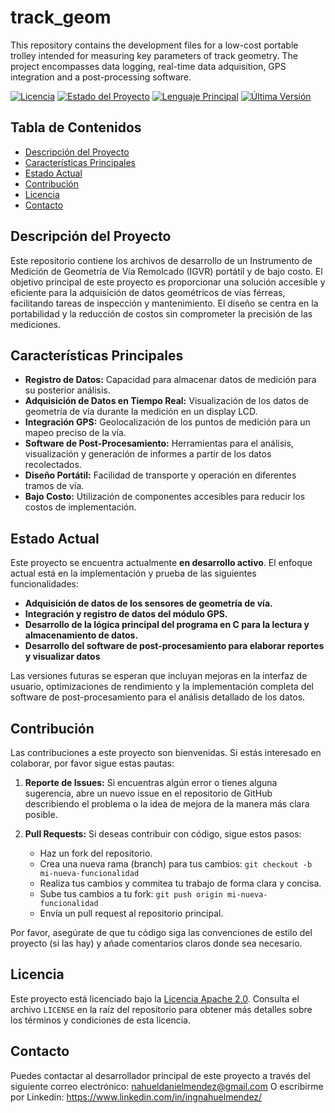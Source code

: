 # track_geom
This repository contains the development files for a low-cost portable trolley intended for measuring key parameters of track geometry. The project encompasses data logging, real-time data adquisition, GPS integration and a post-processing software.

[![Licencia](https://img.shields.io/badge/License-Apache%202.0-blue.svg)](https://opensource.org/licenses/Apache-2.0)
[![Estado del Proyecto](https://img.shields.io/badge/Estado-En%20Desarrollo-yellow)](https://github.com/NahuelDMendez/carrito_cenadif/tree/main)
[![Lenguaje Principal](https://img.shields.io/badge/Lenguaje-C-blue)](https://www.python.org/)
[![Última Versión](https://img.shields.io/badge/Release-v0.1.0-blue)](https://github.com/NahuelDMendez/carrito_cenadif/releases/tag/v0.1.0)

## Tabla de Contenidos
- [Descripción del Proyecto](#descripción-del-proyecto)
- [Características Principales](#características-principales)
- [Estado Actual](#estado-actual)
- [Contribución](#contribución)
- [Licencia](#licencia)
- [Contacto](#contacto)

## Descripción del Proyecto
Este repositorio contiene los archivos de desarrollo de un Instrumento de Medición de Geometría de Vía Remolcado (IGVR) portátil y de bajo costo. El objetivo principal de este proyecto es proporcionar una solución accesible y eficiente para la adquisición de datos geométricos de vías férreas, facilitando tareas de inspección y mantenimiento. El diseño se centra en la portabilidad y la reducción de costos sin comprometer la precisión de las mediciones.

## Características Principales
- **Registro de Datos:** Capacidad para almacenar datos de medición para su posterior análisis.
- **Adquisición de Datos en Tiempo Real:** Visualización de los datos de geometría de vía durante la medición en un display LCD.
- **Integración GPS:** Geolocalización de los puntos de medición para un mapeo preciso de la vía.
- **Software de Post-Procesamiento:** Herramientas para el análisis, visualización y generación de informes a partir de los datos recolectados.
- **Diseño Portátil:** Facilidad de transporte y operación en diferentes tramos de vía.
- **Bajo Costo:** Utilización de componentes accesibles para reducir los costos de implementación.

## Estado Actual

Este proyecto se encuentra actualmente **en desarrollo activo**. El enfoque actual está en la implementación y prueba de las siguientes funcionalidades:

* **Adquisición de datos de los sensores de geometría de vía.**
* **Integración y registro de datos del módulo GPS.**
* **Desarrollo de la lógica principal del programa en C para la lectura y almacenamiento de datos.**
* **Desarrollo del software de post-procesamiento para elaborar reportes y visualizar datos**

Las versiones futuras se esperan que incluyan mejoras en la interfaz de usuario, optimizaciones de rendimiento y la implementación completa del software de post-procesamiento para el análisis detallado de los datos.

## Contribución

Las contribuciones a este proyecto son bienvenidas. Si estás interesado en colaborar, por favor sigue estas pautas:

1.  **Reporte de Issues:** Si encuentras algún error o tienes alguna sugerencia, abre un nuevo issue en el repositorio de GitHub describiendo el problema o la idea de mejora de la manera más clara posible.

2.  **Pull Requests:** Si deseas contribuir con código, sigue estos pasos:
    * Haz un fork del repositorio.
    * Crea una nueva rama (branch) para tus cambios: `git checkout -b mi-nueva-funcionalidad`
    * Realiza tus cambios y commitea tu trabajo de forma clara y concisa.
    * Sube tus cambios a tu fork: `git push origin mi-nueva-funcionalidad`
    * Envía un pull request al repositorio principal.

Por favor, asegúrate de que tu código siga las convenciones de estilo del proyecto (si las hay) y añade comentarios claros donde sea necesario.

## Licencia

Este proyecto está licenciado bajo la [Licencia Apache 2.0](https://opensource.org/licenses/Apache-2.0). Consulta el archivo `LICENSE` en la raíz del repositorio para obtener más detalles sobre los términos y condiciones de esta licencia.

## Contacto

Puedes contactar al desarrollador principal de este proyecto a través del siguiente correo electrónico: nahueldanielmendez@gmail.com 
O escribirme por Linkedin: https://www.linkedin.com/in/ingnahuelmendez/
